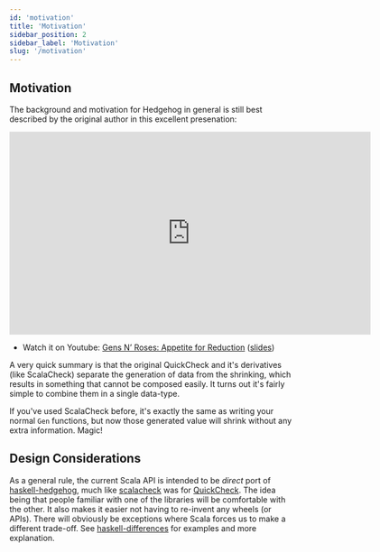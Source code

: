 ```yaml
---
id: 'motivation'
title: 'Motivation'
sidebar_position: 2
sidebar_label: 'Motivation'
slug: '/motivation'
---
```

## Motivation

The background and motivation for Hedgehog in general is still best described by the original
author in this excellent presenation:

<iframe width="640" height="360" src="https://www.youtube.com/embed/AIv_9T0xKEo" title="YouTube video player" frameborder="0" allow="accelerometer; autoplay; clipboard-write; encrypted-media; gyroscope; picture-in-picture" allowfullscreen></iframe>

- Watch it on Youtube: [Gens N’ Roses: Appetite for Reduction](https://www.youtube.com/watch?v=AIv_9T0xKEo) ([slides](https://slides.yowconference.com/yowlambdajam2017/Stanley-GensNRoses.pdf))

A very quick summary is that the original QuickCheck and it's derivatives (like ScalaCheck)
separate the generation of data from the shrinking, which results in something that cannot be
composed easily. It turns out it's fairly simple to combine them in a single data-type.

If you've used ScalaCheck before, it's exactly the same as writing your normal `Gen` functions,
but now those generated value will shrink without any extra information. Magic!


## Design Considerations


As a general rule, the current Scala API is intended to be _direct_ port of
[haskell-hedgehog](https://github.com/hedgehogqa/haskell-hedgehog), much like
[scalacheck](https://github.com/typelevel/scalacheck) was for [QuickCheck](http://hackage.haskell.org/package/QuickCheck).
The idea being that people familiar with one of the libraries will be comfortable with the other.
It also makes it easier not having to re-invent any wheels (or APIs).
There will obviously be exceptions where Scala forces us to make a different trade-off.
See [haskell-differences](../guides/haskell-differences.md) for examples and more explanation.
